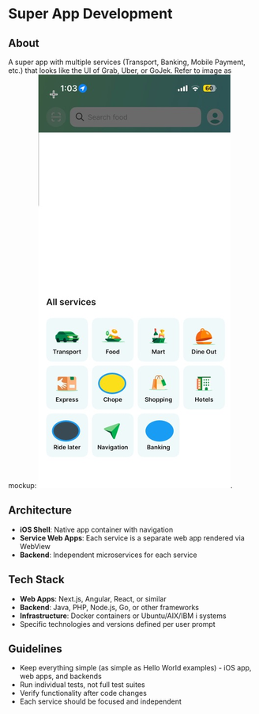 # Super App Development

## About
A super app with multiple services (Transport, Banking, Mobile Payment, etc.) that looks like the UI of Grab, Uber, or GoJek. Refer to image as mockup: ![image mobile-app-ui-reference.jpg](mobile-app-ui-reference.jpg).

## Architecture
- **iOS Shell**: Native app container with navigation
- **Service Web Apps**: Each service is a separate web app rendered via WebView
- **Backend**: Independent microservices for each service

## Tech Stack
- **Web Apps**: Next.js, Angular, React, or similar
- **Backend**: Java, PHP, Node.js, Go, or other frameworks
- **Infrastructure**: Docker containers or Ubuntu/AIX/IBM i systems
- Specific technologies and versions defined per user prompt

## Guidelines
- Keep everything simple (as simple as Hello World examples) - iOS app, web apps, and backends
- Run individual tests, not full test suites
- Verify functionality after code changes
- Each service should be focused and independent
